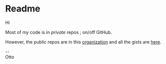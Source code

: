 # Readme

Hi

Most of my code is in *private* repos ; on/off GitHub. 

However, the public repos are in this 
[organization](https://github.com/og-pr) and all the gists are [here](https://gist.github.com/ottograjeda/).

--  
Otto
